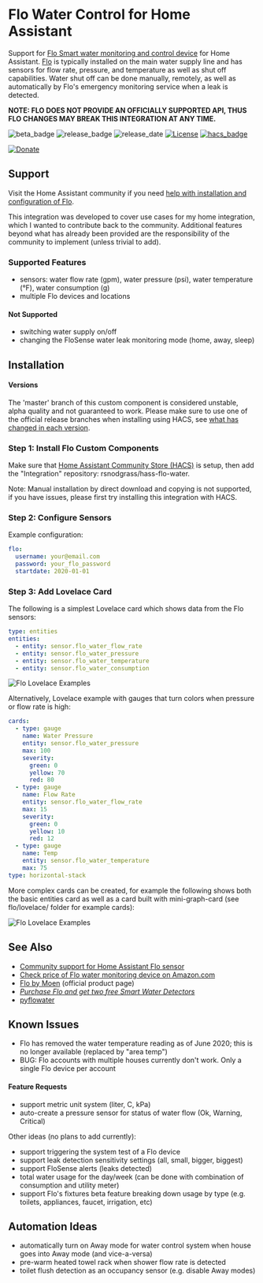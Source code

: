 # Flo Water Control for Home Assistant

Support for [Flo Smart water monitoring and control device](http://fbuy.me/v/rsnodgrass) for Home Assistant. [Flo](http://fbuy.me/v/rsnodgrass) is typically installed on the main water supply line and has sensors for flow rate, pressure, and temperature as well as shut off capabilities. Water shut off can be done manually, remotely, as well as automatically by Flo's emergency monitoring service when a leak is detected.

**NOTE: FLO DOES NOT PROVIDE AN OFFICIALLY SUPPORTED API, THUS FLO CHANGES MAY BREAK THIS INTEGRATION AT ANY TIME.**

![beta_badge](https://img.shields.io/badge/maturity-Beta-yellow.png)
![release_badge](https://img.shields.io/github/v/release/rsnodgrass/hass-flo-water.svg)
![release_date](https://img.shields.io/github/release-date/rsnodgrass/hass-flo-water.svg)
[![License](https://img.shields.io/badge/License-Apache%202.0-blue.svg)](https://opensource.org/licenses/Apache-2.0)
[![hacs_badge](https://img.shields.io/badge/HACS-Default-orange.svg)](https://github.com/custom-components/hacs)

[![Donate](https://img.shields.io/badge/Donate-PayPal-green.svg)](https://www.paypal.com/cgi-bin/webscr?cmd=_donations&business=WREP29UDAMB6G)

## Support

Visit the Home Assistant community if you need [help with installation and configuration of Flo](https://community.home-assistant.io/t/flo-smart-water-leak-detector/119532).

This integration was developed to cover use cases for my home integration, which I wanted to contribute back to the community. Additional features beyond what has already been provided are the responsibility of the community to implement (unless trivial to add).

### Supported Features

- sensors: water flow rate (gpm), water pressure (psi), water temperature (&deg;F), water consumption (g)
- multiple Flo devices and locations

#### Not Supported

- switching water supply on/off
- changing the FloSense water leak monitoring mode (home, away, sleep)

## Installation

#### Versions

The 'master' branch of this custom component is considered unstable, alpha quality and not guaranteed to work.
Please make sure to use one of the official release branches when installing using HACS, see [what has changed in each version](https://github.com/rsnodgrass/hass-flo-water/releases).

### Step 1: Install Flo Custom Components

Make sure that [Home Assistant Community Store (HACS)](https://github.com/custom-components/hacs) is setup, then add the "Integration" repository: rsnodgrass/hass-flo-water.

Note: Manual installation by direct download and copying is not supported, if you have issues, please first try installing this integration with HACS.

### Step 2: Configure Sensors

Example configuration:

```yaml
flo:
  username: your@email.com
  password: your_flo_password
  startdate: 2020-01-01
```

### Step 3: Add Lovelace Card

The following is a simplest Lovelace card which shows data from the Flo sensors:

```yaml
type: entities
entities:
  - entity: sensor.flo_water_flow_rate
  - entity: sensor.flo_water_pressure
  - entity: sensor.flo_water_temperature
  - entity: sensor.flo_water_consumption
```

![Flo Lovelace Examples](https://github.com/rsnodgrass/hass-flo-water/blob/master/lovelace/entities.png?raw=true)

Alternatively, Lovelace example with gauges that turn colors when pressure or flow rate is high:

```yaml
cards:
  - type: gauge
    name: Water Pressure
    entity: sensor.flo_water_pressure
    max: 100
    severity:
      green: 0
      yellow: 70
      red: 80
  - type: gauge
    name: Flow Rate
    entity: sensor.flo_water_flow_rate
    max: 15
    severity:
      green: 0
      yellow: 10
      red: 12
  - type: gauge
    name: Temp
    entity: sensor.flo_water_temperature
    max: 75
type: horizontal-stack
```

More complex cards can be created, for example the following shows both the basic entities card as well as a card built with mini-graph-card (see flo/lovelace/ folder for example cards):

![Flo Lovelace Examples](https://github.com/rsnodgrass/hass-flo-water/blob/master/lovelace/mini-graph.png?raw=true)

## See Also

* [Community support for Home Assistant Flo sensor](https://community.home-assistant.io/t/flo-smart-water-leak-detector/119532)
* [Check price of Flo water monitoring device on Amazon.com](https://amzn.to/2WBn8tW?tag=rynoshark-20)
* [Flo by Moen](http://fbuy.me/v/rsnodgrass) (official product page)
* *[Purchase Flo and get two free Smart Water Detectors](http://fbuy.me/v/rsnodgrass)*
* [pyflowater](https://github.com/rsnodgrass/pyflowater)

## Known Issues

* Flo has removed the water temperature reading as of June 2020; this is no longer available (replaced by "area temp")
* BUG: Flo accounts with multiple houses currently don't work. Only a single Flo device per account

#### Feature Requests

- support metric unit system (liter, C, kPa)
- auto-create a pressure sensor for status of water flow (Ok, Warning, Critical)

Other ideas (no plans to add currently):

- support triggering the system test of a Flo device
- support leak detection sensitivity settings (all, small, bigger, biggest)
- support FloSense alerts (leaks detected)
- total water usage for the day/week (can be done with combination of consumption and utility meter)
- support Flo's fixtures beta feature breaking down usage by type (e.g. toilets, appliances, faucet, irrigation, etc)

## Automation Ideas

- automatically turn on Away mode for water control system when house goes into Away mode (and vice-a-versa)
- pre-warm heated towel rack when shower flow rate is detected
- toilet flush detection as an occupancy sensor (e.g. disable Away modes)
